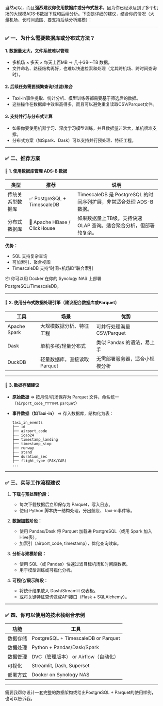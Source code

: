 当然可以，而且**强烈建议你使用数据库或分布式技术**，因为你已经涉及到了多个机场的大规模ADS-B数据下载和后续分析。下面是详细的建议，结合你的情况（大量机场、长时间范围、要支持后续分析建模）：

---

### ✅ 一、为什么需要数据库或分布式方法？

#### 1. **数据量太大，文件系统难以管理**

* 多机场 × 多天 × 每天上百MB ⇒ 几十GB～TB 数据。
* 文件命名、路径结构再好，也难以快速检索和处理（尤其跨机场、跨时间查询时）。

#### 2. **后续任务需要频繁查询/过滤/聚合**

* Taxi-in事件提取、统计分析、模型训练等都需要基于筛选后的数据。
* 这些操作在数据库中效率高得多，而且可以避免重复读取CSV/Parquet文件。

#### 3. **支持并行与分布式计算**

* 如果你要使用机器学习、深度学习模型训练，并且数据量非常大，单机很难支撑。
* 分布式方案（如Spark、Dask）可以支持并行预处理、特征工程。

---

### ✅ 二、推荐方案

#### 📌 1. **使用数据库管理 ADS-B 数据**

| 类型       | 推荐                           | 说明                                                |
| -------- | ---------------------------- | ------------------------------------------------- |
| 传统关系型数据库 | ✅ PostgreSQL + TimescaleDB   | TimescaleDB 是 PostgreSQL 的时间序列扩展，非常适合处理 ADS-B 数据。 |
| 分布式数据库   | 🔄 Apache HBase / ClickHouse | 如果数据量上TB级，支持快速 OLAP 查询。适合聚合分析，但部署较复杂。             |

**优势：**

* SQL 支持复杂查询
* 可加索引、聚合视图
* TimescaleDB 支持“时间+机场ID”联合索引

📦 你可以用 Docker 在你的 Synology NAS 上部署 PostgreSQL/TimescaleDB。

---

#### 📌 2. **使用分布式数据处理引擎（建议配合数据库或Parquet）**

| 工具           | 场景                | 优势                 |
| ------------ | ----------------- | ------------------ |
| Apache Spark | 大规模数据分析、特征工程      | 可并行处理海量CSV/Parquet |
| Dask         | 单机多核/轻量分布式        | 类似 Pandas 的语法，易上手  |
| DuckDB       | 轻量数据库，直接读取Parquet | 无需部署服务器，适合小规模分析    |

---

#### 📌 3. **数据存储建议**

* **原始数据** ⇒ 按月份/机场保存为 Parquet 文件，命名统一（`airport_code_YYYYMM.parquet`）
* **事件数据（如Taxi-in）** ⇒ 存入数据库，结构化为表：

  ```
  taxi_in_events
  ├── id
  ├── airport_code
  ├── icao24
  ├── timestamp_landing
  ├── timestamp_stop
  ├── runway
  ├── stand
  ├── duration_sec
  ├── flight_type (PAX/CAR)
  ...
  ```

---

### ✅ 三、实际工作流程建议

1. **下载与预处理阶段：**

   * 每次下载数据后立即保存为 Parquet，写入日志。
   * 使用 Python 脚本统一结构处理，分出航段、Taxi-in事件等。

2. **数据加载阶段：**

   * 使用 Pandas/Dask 将 Parquet 加载进 PostgreSQL（或用 Spark 加入Hive表）。
   * 加索引（airport\_code, timestamp），优化查询效率。

3. **分析与建模阶段：**

   * 使用 SQL（或 Pandas）快速过滤目标机场和时间段数据。
   * 用于模型训练或可视化分析。

4. **可视化/展示阶段：**

   * 将统计结果放入 Dash/Streamlit 仪表板。
   * 或将关键特征查询做成API接口（Flask + SQLAlchemy）。

---

### ✅ 四、你可以使用的技术栈组合示例

| 功能   | 工具                                  |
| ---- | ----------------------------------- |
| 数据存储 | PostgreSQL + TimescaleDB or Parquet |
| 数据处理 | Python + Pandas/Dask/Spark          |
| 数据管理 | DVC（管理版本） or Airflow（自动化）           |
| 可视化  | Streamlit, Dash, Superset           |
| 部署方式 | Docker on Synology NAS              |

---

需要我帮你设计一套完整的数据架构或给出PostgreSQL + Parquet的使用样例，也可以告诉我。
